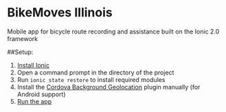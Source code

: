 # BikeMoves Illinois
Mobile app for bicycle route recording and assistance built on the Ionic 2.0
framework

##Setup:  

1. [Install Ionic](https://ionicframework.com/docs/intro/installation/)
2. Open a command prompt in the directory of the project  
3. Run `ionic state restore` to install required modules  
4. Install the [Cordova Background Geolocation](http://www.transistorsoft.com/shop/products/cordova-background-geolocation) plugin manually (for Android support)  
5. [Run the app](https://ionicframework.com/docs/intro/deploying/)
